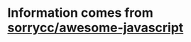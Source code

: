 # Information comes from [sorrycc/awesome-javascript](https://github.com/sorrycc/awesome-javascript)


